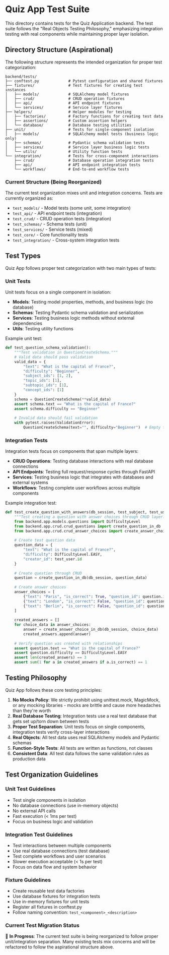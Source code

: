 # Quiz App Test Suite

This directory contains tests for the Quiz Application backend. The test suite follows the "Real Objects Testing Philosophy," emphasizing integration testing with real components while maintaining proper layer isolation.

## Directory Structure (Aspirational)

The following structure represents the intended organization for proper test categorization:

```tree
backend/tests/
├── conftest.py             # Pytest configuration and shared fixtures
├── fixtures/               # Test fixtures for creating test instances
│   ├── models/             # SQLAlchemy model fixtures
│   ├── crud/               # CRUD operation fixtures
│   ├── api/                # API endpoint fixtures
│   └── services/           # Service layer fixtures
├── helpers/                # Helper modules for testing
│   ├── factories/          # Factory functions for creating test data
│   ├── assertions/         # Custom assertion helpers
│   └── database/           # Database testing utilities
├── unit/                   # Tests for single-component isolation
│   ├── models/             # SQLAlchemy model tests (business logic only)
│   ├── schemas/            # Pydantic schema validation tests
│   ├── services/           # Service layer business logic tests
│   └── utils/              # Utility function tests
└── integration/            # Tests for cross-component interactions
    ├── crud/               # Database operation integration tests
    ├── api/                # API endpoint integration tests
    └── workflows/          # End-to-end workflow tests
```

### Current Structure (Being Reorganized)

The current test organization mixes unit and integration concerns. Tests are currently organized as:
- `test_models/` - Model tests (some unit, some integration)
- `test_api/` - API endpoint tests (integration)
- `test_crud/` - CRUD operation tests (integration)
- `test_schemas/` - Schema tests (unit)
- `test_services/` - Service tests (mixed)
- `test_core/` - Core functionality tests
- `test_integration/` - Cross-system integration tests

## Test Types

Quiz App follows proper test categorization with two main types of tests:

### Unit Tests

Unit tests focus on a single component in isolation:

- **Models**: Testing model properties, methods, and business logic (no database)
- **Schemas**: Testing Pydantic schema validation and serialization
- **Services**: Testing business logic methods without external dependencies
- **Utils**: Testing utility functions

Example unit test:

```python
def test_question_schema_validation():
    """Test validation in QuestionCreateSchema."""
    # Valid data should pass validation
    valid_data = {
        "text": "What is the capital of France?",
        "difficulty": "Beginner",
        "subject_ids": [1, 2],
        "topic_ids": [1],
        "subtopic_ids": [1],
        "concept_ids": [1]
    }
    schema = QuestionCreateSchema(**valid_data)
    assert schema.text == "What is the capital of France?"
    assert schema.difficulty == "Beginner"
    
    # Invalid data should fail validation
    with pytest.raises(ValidationError):
        QuestionCreateSchema(text="", difficulty="Beginner")  # Empty text
```

### Integration Tests

Integration tests focus on components that span multiple layers:

- **CRUD Operations**: Testing database interactions with real database connections
- **API Endpoints**: Testing full request/response cycles through FastAPI
- **Services**: Testing business logic that integrates with databases and external systems
- **Workflows**: Testing complete user workflows across multiple components

Example integration test:

```python
def test_create_question_with_answers(db_session, test_subject, test_user):
    """Test creating a question with answer choices through CRUD layer."""
    from backend.app.models.questions import DifficultyLevel
    from backend.app.crud.crud_questions import create_question_in_db
    from backend.app.crud.crud_answer_choices import create_answer_choice_in_db
    
    # Create test question data
    question_data = {
        "text": "What is the capital of France?",
        "difficulty": DifficultyLevel.EASY,
        "creator_id": test_user.id
    }
    
    # Create question through CRUD
    question = create_question_in_db(db_session, question_data)
    
    # Create answer choices
    answer_choices = [
        {"text": "Paris", "is_correct": True, "question_id": question.id},
        {"text": "London", "is_correct": False, "question_id": question.id},
        {"text": "Berlin", "is_correct": False, "question_id": question.id}
    ]
    
    created_answers = []
    for choice_data in answer_choices:
        answer = create_answer_choice_in_db(db_session, choice_data)
        created_answers.append(answer)
    
    # Verify question was created with relationships
    assert question.text == "What is the capital of France?"
    assert question.difficulty == DifficultyLevel.EASY
    assert len(created_answers) == 3
    assert sum(1 for a in created_answers if a.is_correct) == 1
```

## Testing Philosophy

Quiz App follows these core testing principles:

1. **No Mocks Policy**: We strictly prohibit using unittest.mock, MagicMock, or any mocking libraries - mocks are brittle and cause more headaches than they're worth
2. **Real Database Testing**: Integration tests use a real test database that gets set up/torn down between tests
3. **Proper Test Separation**: Unit tests focus on single components, integration tests verify cross-layer interactions
4. **Real Objects**: All test data uses real SQLAlchemy models and Pydantic schemas
5. **Function-Style Tests**: All tests are written as functions, not classes
6. **Consistent Data**: All test data follows the same validation rules as production data

## Test Organization Guidelines

### Unit Test Guidelines

- Test single components in isolation
- No database connections (use in-memory objects)
- No external API calls
- Fast execution (< 1ms per test)
- Focus on business logic and validation

### Integration Test Guidelines

- Test interactions between multiple components
- Use real database connections (test database)
- Test complete workflows and user scenarios
- Slower execution acceptable (< 1s per test)
- Focus on data flow and system behavior

### Fixture Guidelines

- Create reusable test data factories
- Use database fixtures for integration tests
- Use in-memory fixtures for unit tests
- Register all fixtures in conftest.py
- Follow naming convention: `test_<component>_<description>`

### Current Test Migration Status

🚧 **In Progress**: The current test suite is being reorganized to follow proper unit/integration separation. Many existing tests mix concerns and will be refactored to follow the aspirational structure above.
